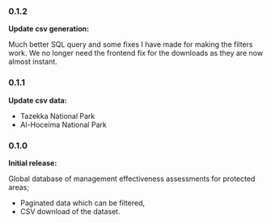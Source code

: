### 0.1.2

**Update csv generation:**

Much better SQL query and some fixes I have made for making the filters work. We no longer need the frontend fix for the downloads as they are now almost instant.

### 0.1.1

**Update csv data:**

* Tazekka National Park
* Al-Hoceima National Park

### 0.1.0

**Initial release:**

Global database of management effectiveness assessments for protected areas;
* Paginated data which can be filtered,
* CSV download of the dataset.
